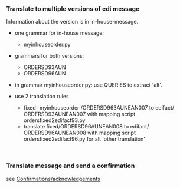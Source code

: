 ### Translate to multiple versions of edi message ###
Information about the version is in in-house-message.
  * one grammar for in-house message:
    * myinhouseorder.py
  * grammars for both versions:
    * ORDERSD93AUN
    * ORDERSD96AUN
  * in grammar myinhouseorder.py: use QUERIES to extract 'alt'.

  * use 2 translation rules
    * fixed- myinhouseorder /ORDERSD963AUNEAN007 to edifact/ ORDERSD93AUNEAN007 with mapping script ordersfixed2edifact93.py
    * translate fixed/ORDERSD96AUNEAN008 to edifact/ ORDERSD96AUNEAN008 with mapping script ordersfixed2edifact96.py for alt 'other translation'

<br>
<h3>Translate message and send a confirmation</h3>
see <a href='Confirmations.md'>Confirmations/acknowledgements</a>